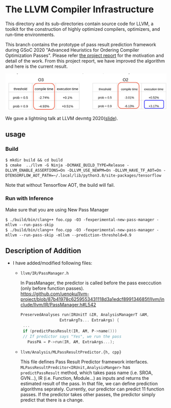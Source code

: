 # The LLVM Compiler Infrastructure
This directory and its sub-directories contain source code for LLVM, a toolkit for the construction of highly optimized compilers, optimizers, and run-time environments.

This branch contains the prototype of pass result prediction framework during GSoC 2020 "Advanced Heuristics for Ordering Compiler Optimization Passes". 
Please refer [the project report](https://docs.google.com/document/d/1pbUPRSjYL5QHLEkwNTjnvdYvgiKaYO_LpyNaTKhTWEA/edit#heading=h.uj16i1ekvivz) for the motivation and detail of the work. From this project report, we have improved the algorithm and here is the current result. 

![result](https://github.com/uenoku/llvm-project/blob/gsoc-2020-submission-pass-prediction/Result.png)

We gave a lightning talk at LLVM devmtg 2020([slide](https://docs.google.com/presentation/d/1i7l5AYXH5u9pTmYGVFTvZD5fC5MOuyV7Ak_1CnGKGlk/edit?usp=sharing)).

## usage
### Build
```
$ mkdir build && cd build
$ cmake  ../llvm -G Ninja -DCMAKE_BUILD_TYPE=Release -DLLVM_ENABLE_ASSERTIONS=On -DLLVM_USE_NEWPM=On -DLLVM_HAVE_TF_AOT=On -DTENSORFLOW_AOT_PATH=~/.local/lib/python3.8/site-packages/tensorflow 
```
Note that without Tensorflow AOT, the build will fail. 

### Run with Inference 
Make sure that you are using New Pass Manager
```
$ ./build/bin/clang++ foo.cpp -O3 -fexperimental-new-pass-manager -mllvm --run-pass-skip
$ ./build/bin/clang++ foo.cpp -O3 -fexperimental-new-pass-manager -mllvm --run-pass-skip -mllvm --prediction-threshold=0.9
```

## Description of Addition
* I have added/modified following files:
    * `llvm/IR/PassManager.h`
     
       In PassManager, the predictor is called before the pass execcution (only before function passes).  
       https://github.com/uenoku/llvm-project/blob/87b41978c6259553431118d3a1edcf899134685f/llvm/include/llvm/IR/PassManager.h#L542
       ```c++
       PreservedAnalyses run(IRUnitT &IR, AnalysisManagerT &AM,
                        ExtraArgTs... ExtraArgs) {
        ...
        if (predictPassResult(IR, AM, P->name())) 
        // If predictor says "Yes", we run the pass
          PassPA = P->run(IR, AM, ExtraArgs...);

       ```
    * `llvm/Analysis/MLPassResultPredictor.{h, cpp}`
    
       This file defines Pass Result Predictor framework interfaces. `MLPassResultPredcitor<IRUnit,AnalysisManger>` has `predictPassResult` method, which takes pass name (i.e. SROA, GVN...), IR (i.e. Function, Module...) as inputs and returns the estimated result of the pass. In that file, we can define prediction algorithms seprately. Currently, our predictor can predict 11 function passes. If the predictor takes other passes, the predictor simply predict that there is a change.  
   
